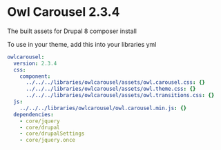 # Owl Carousel 2.3.4

The built assets for Drupal 8 composer install

To use in your theme, add this into your libraries yml

```yaml
owlcarousel:
  version: 2.3.4
  css:
    component:
      ../../../libraries/owlcarousel/assets/owl.carousel.css: {}
      ../../../libraries/owlcarousel/assets/owl.theme.css: {}
      ../../../libraries/owlcarousel/assets/owl.transitions.css: {}
  js:
    ../../../libraries/owlcarousel/owl.carousel.min.js: {}
  dependencies:
    - core/jquery
    - core/drupal
    - core/drupalSettings
    - core/jquery.once
```
